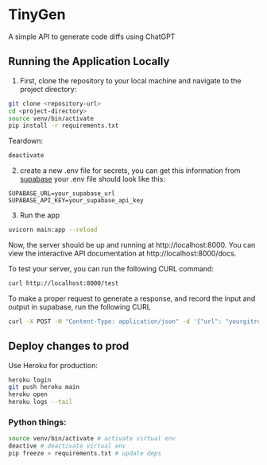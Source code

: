 # TinyGen

A simple API to generate code diffs using ChatGPT

## Running the Application Locally

1. First, clone the repository to your local machine and navigate to the project directory:

```bash
git clone <repository-url>
cd <project-directory>
source venv/bin/activate
pip install -r requirements.txt
```

Teardown:
```bash
deactivate
```

2. create a new .env file for secrets, you can get this information from [supabase](https://supabase.com/dashboard/project/fvvmbtjoztejtalynctc/settings/api)
your .env file should look like this:
```
SUPABASE_URL=your_supabase_url
SUPABASE_API_KEY=your_supabase_api_key
```


3. Run the app
```bash
uvicorn main:app --reload
```

Now, the server should be up and running at http://localhost:8000. You can view the interactive API documentation at http://localhost:8000/docs.

To test your server, you can run the following CURL command:
```bash
curl http://localhost:8000/test
```

To make a proper request to generate a response, and record the input and output in supabase, run the following CURL
```bash
curl -X POST -H "Content-Type: application/json" -d '{"url": "yourgitrepo.url", "prompt": "your prompt"}' http://127.0.0.1:8000/generate
```


## Deploy changes to prod
Use Heroku for production:
```bash
heroku login
git push heroku main
heroku open
heroku logs --tail
```


### Python things:
```bash
source venv/bin/activate # activate virtual env
deactive # deactivate virtual env
pip freeze > requirements.txt # update deps
```
